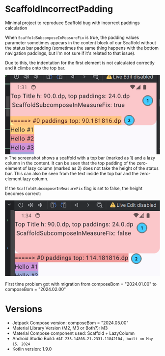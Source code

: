 # ScaffoldIncorrectPadding
Minimal project to reproduce Scaffold bug with incorrect paddings calculation

When `ScaffoldSubcomposeInMeasureFix` is true, the padding values parameter sometimes appears in the 
content block of our Scaffold without the status bar padding
(sometimes the same thing happens with the bottom navigation paddings, but I'm not sure if it's related to that issue).

Due to this, the indentation for the first element is not calculated correctly and it climbs onto the top bar.

![incorrect_padding.png](./incorrect_padding.png)
я 
The screenshot shows a scaffold with a top bar (marked as 1) and a lazy column in the content.
It can be seen that the top padding of the zero-element of lazy column (marked as 2) does not 
take the height of the status bar. This can also be seen from the text inside the top bar and the 
zero-element lazy column.

If the `ScaffoldSubcomposeInMeasureFix` flag is set to false, the height becomes correct:

![correct_padding.png](./correct_padding.png)

First time problem got with migration from composeBom = "2024.01.00" to composeBom = "2024.02.00" 

# Versions

- Jetpack Compose version: composeBom = "2024.05.00"
- Material Library Version (M2, M3 or Both?): M3
- Material Compose component used: Scaffold + LazyColumn
- Android Studio Build: `#AI-233.14808.21.2331.11842104, built on May 15, 2024`
- Kotlin version: 1.9.0